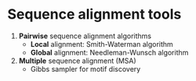 # Sequence alignment tools 

1.  **Pairwise** sequence alignment algorithms
      - **Local** alignment: Smith-Waterman algorithm
      - **Global** alignment: Needleman-Wunsch algorithm
2. **Multiple** sequence alignment (MSA)
   - Gibbs sampler for motif discovery 
